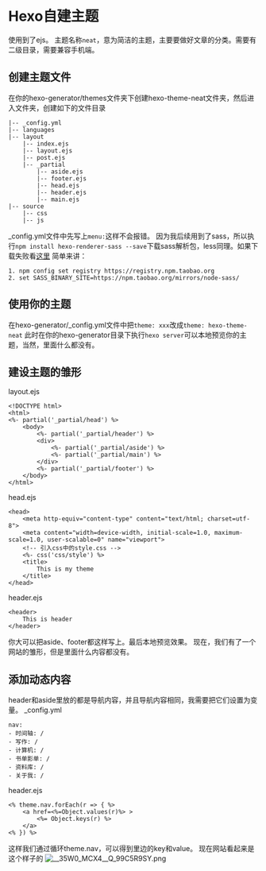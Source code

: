 # Hexo自建主题
使用到了ejs。
主题名称`neat`，意为简洁的主题，主要要做好文章的分类。需要有二级目录，需要兼容手机端。
## 创建主题文件
在你的hexo-generator/themes文件夹下创建hexo-theme-neat文件夹，然后进入文件夹，创建如下的文件目录
```
|-- _config.yml
|-- languages
|-- layout
    |-- index.ejs
    |-- layout.ejs
    |-- post.ejs
    |-- _partial
        |-- aside.ejs
        |-- footer.ejs
        |-- head.ejs
        |-- header.ejs
        |-- main.ejs
|-- source
    |-- css
    |-- js
```
_config.yml文件中先写上`menu:`这样不会报错。
因为我后续用到了sass，所以执行`npm install hexo-renderer-sass --save`下载sass解析包，less同理。如果下载失败看[这里](https://segmentfault.com/a/1190000020993365)
简单来讲：
```
1. npm config set registry https://registry.npm.taobao.org
2. set SASS_BINARY_SITE=https://npm.taobao.org/mirrors/node-sass/
```
## 使用你的主题
在hexo-generator/_config.yml文件中把`theme: xxx`改成`theme: hexo-theme-neat`
此时在你的hexo-generator目录下执行`hexo server`可以本地预览你的主题，当然，里面什么都没有。
## 建设主题的雏形
layout.ejs
```
<!DOCTYPE html>
<html>
<%- partial('_partial/head') %>
    <body>
        <%- partial('_partial/header') %>
        <div>
            <%- partial('_partial/aside') %>
            <%- partial('_partial/main') %>
        </div>
        <%- partial('_partial/footer') %>
    </body>
</html>
```
head.ejs
```
<head>
    <meta http-equiv="content-type" content="text/html; charset=utf-8">
    <meta content="width=device-width, initial-scale=1.0, maximum-scale=1.0, user-scalable=0" name="viewport">
    <!-- 引入css中的style.css -->
    <%- css('css/style') %>
    <title>
        This is my theme
    </title>
</head>
```
header.ejs
```
<header>
    This is header
</header>
```
你大可以把aside、footer都这样写上。最后本地预览效果。
现在，我们有了一个网站的雏形，但是里面什么内容都没有。
## 添加动态内容
header和aside里放的都是导航内容，并且导航内容相同，我需要把它们设置为变量。
_config.yml
```
nav:
- 时间轴: /
- 写作: /
- 计算机: /
- 书单影单: /
- 资料库: /
- 关于我: /
```
header.ejs
```
<% theme.nav.forEach(r => { %>
    <a href=<%=Object.values(r)%> >
        <%= Object.keys(r) %>
    </a>
<% }) %>
```
这样我们通过循环theme.nav，可以得到里边的key和value。
现在网站看起来是这个样子的
![__35W0_MCX4__Q_99C5R9SY.png](https://i.loli.net/2021/01/05/VZOidbwEm9cPDjW.png)

